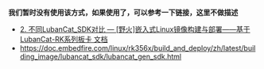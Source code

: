 
**我们暂时没有使用该方式，如果使用了，可以参考一下链接，这里不做描述**
- [2. 不同LubanCat_SDK对比 — [野火]嵌入式Linux镜像构建与部署——基于LubanCat-RK系列板卡 文档](https://doc.embedfire.com/linux/rk356x/build_and_deploy/zh/latest/building_image/lubancat_sdk/lubancat_sdk_compare.html)
- https://doc.embedfire.com/linux/rk356x/build_and_deploy/zh/latest/building_image/lubancat_sdk/lubancat_gen_sdk.html